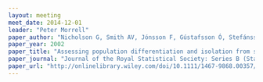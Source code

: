 ```yaml
---
layout: meeting
meet_date: 2014-12-01
leader: "Peter Morrell"
paper_author: "Nicholson G, Smith AV, Jónsson F, Gústafsson Ó, Stefánsson K et al."
paper_year: 2002
paper_title: "Assessing population differentiation and isolation from single-nucleotide polymorphism data"
paper_journal: "Journal of the Royal Statistical Society: Series B (Statistical Methodology) 64: 695-715"
paper_url: "http://onlinelibrary.wiley.com/doi/10.1111/1467-9868.00357/abstract"
---
```

